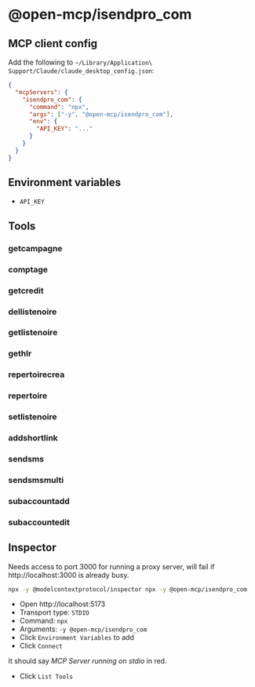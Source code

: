 # @open-mcp/isendpro_com

## MCP client config

Add the following to `~/Library/Application\ Support/Claude/claude_desktop_config.json`:

```json
{
  "mcpServers": {
    "isendpro_com": {
      "command": "npx",
      "args": ["-y", "@open-mcp/isendpro_com"],
      "env": {
        "API_KEY": "..."
      }
    }
  }
}
```

## Environment variables

- `API_KEY`

## Tools

### getcampagne

### comptage

### getcredit

### dellistenoire

### getlistenoire

### gethlr

### repertoirecrea

### repertoire

### setlistenoire

### addshortlink

### sendsms

### sendsmsmulti

### subaccountadd

### subaccountedit

## Inspector

Needs access to port 3000 for running a proxy server, will fail if http://localhost:3000 is already busy.

```bash
npx -y @modelcontextprotocol/inspector npx -y @open-mcp/isendpro_com
```

- Open http://localhost:5173
- Transport type: `STDIO`
- Command: `npx`
- Arguments: `-y @open-mcp/isendpro_com`
- Click `Environment Variables` to add
- Click `Connect`

It should say _MCP Server running on stdio_ in red.

- Click `List Tools`
